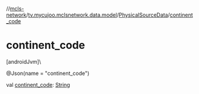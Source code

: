 //[mcls-network](../../../index.md)/[tv.mycujoo.mclsnetwork.data.model](../index.md)/[PhysicalSourceData](index.md)/[continent_code](continent_code.md)

# continent_code

[androidJvm]\

@Json(name = &quot;continent_code&quot;)

val [continent_code](continent_code.md): [String](https://kotlinlang.org/api/latest/jvm/stdlib/kotlin/-string/index.html)
